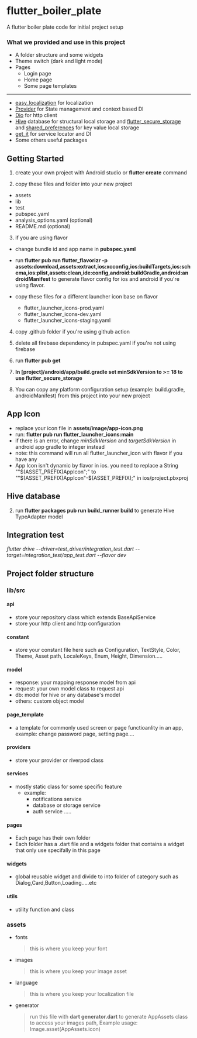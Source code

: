 # flutter_boiler_plate

A flutter boiler plate code for initial project setup

### What we provided and use in this project

- A folder structure and some widgets
- Theme switch (dark and light mode)
- Pages
  - Login page
  - Home page
  - Some page templates

---

- [easy_localization](https://pub.dev/packages/easy_localization) for localization
- [Provider](https://pub.dev/packages/provider) for State management and context based DI
- [Dio](https://pub.dev/packages/dio) for http client
- [Hive](https://pub.dev/packages/hive) database for structural local storage and [flutter_secure_storage](https://pub.dev/packages/flutter_secure_storage) and [shared_preferences](https://pub.dev/packages/shared_preferences) for key value local storage
- [get_it](https://pub.dev/packages/get_it) for service locator and DI
- Some others useful packages

## Getting Started

1. create your own project with Android studio or **flutter create** command

2. copy these files and folder into your new project

- assets
- lib
- test
- pubspec.yaml
- analysis_options.yaml (optional)
- README.md (optional)

3. if you are using flavor

- change bundle id and app name in **pubspec.yaml**
- run **flutter pub run flutter_flavorizr -p assets:download,assets:extract,ios:xcconfig,ios:buildTargets,ios:schema,ios:plist,assets:clean,ide:config,android:buildGradle,android:androidManifest** to generate flavor config for ios and android if you're using flavor.
- copy these files for a different launcher icon base on flavor

  - flutter_launcher_icons-prod.yaml
  - flutter_launcher_icons-dev.yaml
  - flutter_launcher_icons-staging.yaml

4. copy .github folder if you're using github action

5. delete all firebase dependency in pubspec.yaml if you're not using firebase

6. run **flutter pub get**
7. **In [project]/android/app/build.gradle set minSdkVersion to >= 18 to use flutter_secure_storage**
8. You can copy any platform configuration setup (example: build.gradle, androidManifest) from this project into your new project

## App Icon

- replace your icon file in **assets/image/app-icon.png**
- run: **flutter pub run flutter_launcher_icons:main**
- if there is an error, change *minSdkVersion* and *targetSdkVersion* in android app gradle to integer instead
- note: this command will run all flutter_launcher_icon with flavor if you have any
- App Icon isn't dynamic by flavor in ios. you need to replace a String ""$(ASSET_PREFIX)AppIcon";" to ""$(ASSET_PREFIX)AppIcon"-$(ASSET_PREFIX);" in ios/project.pbxproj

## Hive database

2. run **flutter packages pub run build_runner build** to generate Hive TypeAdapter model

## Integration test
*flutter drive --driver=test_driver/integration_test.dart --target=integration_test/app_test.dart --flavor dev*

## Project folder structure

### lib/src

#### api

- store your repository class which extends BaseApiService
- store your http client and http configuration

#### constant

- store your constant file here such as Configuration, TextStyle, Color, Theme, Asset path, LocaleKeys, Enum, Height, Dimension.....

#### model

- response: your mapping response model from api
- request: your own model class to request api
- db: model for hive or any database's model
- others: custom object model

#### page_template

- a template for commonly used screen or page functioanlity in an app, example: change password page, setting page....

#### providers

- store your provider or riverpod class

#### services

- mostly static class for some specific feature
  - example:
    - notifications service
    - database or storage service
    - auth service .....

#### pages

- Each page has their own folder
- Each folder has a .dart file and a widgets folder that contains a widget that only use specifally in this page

#### widgets

- global reusable widget and divide to into folder of category such as Dialog,Card,Button,Loading.....etc

#### utils

- utility function and class

### assets

- fonts
  > this is where you keep your font
- images

  > this is where you keep your image asset

- language

  > this is where you keep your localization file

- generator
  > run this file with **dart generator.dart** to generate AppAssets class to access your images path, Example usage: Image.asset(AppAssets.icon)
